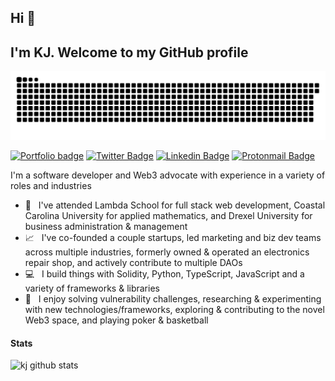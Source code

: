 ## Hi 👋

## I'm KJ. Welcome to my GitHub profile

![Snake animation](https://github.com/badu/badu/blob/master/github-contribution-grid-snake.svg)

[![Portfolio badge](https://img.shields.io/badge/Portfolio-kjmagill.com-358af2.svg)](https://kjmagill.com) [![Twitter Badge](https://img.shields.io/badge/-@kjmagill-1ca0f1?style=flat-square&labelColor=1ca0f1&logo=twitter&logoColor=white&link=https://twitter.com/kjmagill)](https://twitter.com/kjmagill) [![Linkedin Badge](https://img.shields.io/badge/-kjmagill-blue?style=flat-square&logo=Linkedin&logoColor=white&link=https://www.linkedin.com/in/kjmagill/)](https://www.linkedin.com/in/kjmagill/) [![Protonmail Badge](https://img.shields.io/badge/-kjmagill@protonmail.com-494949?style=flat-square&logo=Protonmail&logoColor=white&link=mailto:kjmagill@protonmail.com)](mailto:kjmagill@protonmail.com)

I'm a software developer and Web3 advocate with experience in a variety of roles and industries

- 🏫 &nbsp; I've attended Lambda School for full stack web development, Coastal Carolina University for applied mathematics, and Drexel University for business administration &amp; management
- 📈 &nbsp; I've co-founded a couple startups, led marketing and biz dev teams across multiple industries, formerly owned &amp; operated an electronics repair shop, and actively contribute to multiple DAOs
- 💻 &nbsp; I build things with Solidity, Python, TypeScript, JavaScript and a variety of frameworks &amp; libraries
- 💬 &nbsp; I enjoy solving vulnerability challenges, researching &amp; experimenting with new technologies/frameworks, exploring &amp; contributing to the novel Web3 space, and playing poker &amp; basketball

#### Stats

![kj github stats](https://github-readme-stats.vercel.app/api?username=kjmagill)
